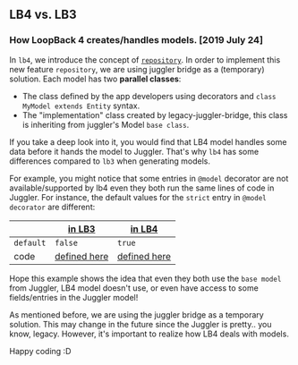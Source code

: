 ## LB4 vs. LB3

### How LoopBack 4 creates/handles models. [2019 July 24]

In `lb4`, we introduce the concept of
[`repository`](https://loopback.io/doc/en/lb4/Repositories.html). In order to
implement this new feature `repository`, we are using juggler bridge as a
(temporary) solution. Each model has two **parallel classes**:

- The class defined by the app developers using decorators and
  `class MyModel extends Entity` syntax.
- The "implementation" class created by legacy-juggler-bridge, this class is
  inheriting from juggler's Model `base class`.

If you take a deep look into it, you would find that LB4 model handles some data
before it hands the model to Juggler. That's why `lb4` has some differences
compared to `lb3` when generating models.

For example, you might notice that some entries in `@model` decorator are not
available/supported by lb4 even they both run the same lines of code in Juggler.
For instance, the default values for the `strict` entry in `@model decorator`
are different:

|           | [in LB3](https://loopback.io/doc/en/lb3/Model-definition-JSON-file.html#top-level-properties)                                                     | [in LB4](https://loopback.io/doc/en/lb4/Model.html#model-decorator)                                                                                                          |
| --------- | ------------------------------------------------------------------------------------------------------------------------------------------------- | ---------------------------------------------------------------------------------------------------------------------------------------------------------------------------- |
| `default` | `false`                                                                                                                                           | `true`                                                                                                                                                                       |
| code      | [defined here](https://github.com/strongloop/loopback-datasource-juggler/blob/2b8c1ebaeec3d8be87da38236db3d8210bca6230/lib/model-builder.js#L130) | [defined here](https://github.com/strongloop/loopback-next/blob/ba3f3894ef7e102b0fcd8b9b7a1f1d221bbbf4a4/packages/repository/src/repositories/legacy-juggler-bridge.ts#L160) |

Hope this example shows the idea that even they both use the `base model` from
Juggler, LB4 model doesn't use, or even have access to some fields/entries in
the Juggler model!

As mentioned before, we are using the juggler bridge as a temporary solution.
This may change in the future since the Juggler is pretty.. you know, legacy.
However, it's important to realize how LB4 deals with models.

Happy coding :D
